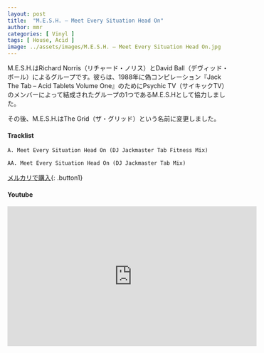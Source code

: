 ```yaml
---
layout: post
title:  "M.E.S.H. – Meet Every Situation Head On"
author: mmr
categories: [ Vinyl ]
tags: [ House, Acid ]
image: ../assets/images/M.E.S.H. – Meet Every Situation Head On.jpg
---
```


M.E.S.H.はRichard Norris（リチャード・ノリス）とDavid Ball（デヴィッド・ボール）によるグループです。彼らは、1988年に偽コンピレーション『Jack The Tab – Acid Tablets Volume One』のためにPsychic TV（サイキックTV）のメンバーによって結成されたグループの1つであるM.E.S.Hとして協力しました。

その後、M.E.S.H.はThe Grid（ザ・グリッド）という名前に変更しました。

#### Tracklist
```md
A. Meet Every Situation Head On (DJ Jackmaster Tab Fitness Mix)

AA. Meet Every Situation Head On (DJ Jackmaster Tab Mix)
```

[メルカリで購入](https://jp.mercari.com/item/m82222421343?afid=6142608987){: .button1}

#### Youtube
<iframe width="560" height="315" src="https://www.youtube.com/embed/AK3dSxRqGBg?si=vLPoaaQuO2WhDXKO" title="YouTube video player" frameborder="0" allow="accelerometer; autoplay; clipboard-write; encrypted-media; gyroscope; picture-in-picture; web-share" referrerpolicy="strict-origin-when-cross-origin" allowfullscreen></iframe>